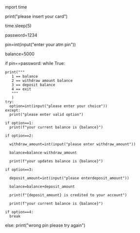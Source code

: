 mport time

print("please insert your card")

time.sleep(5)

password=1234

pin=int(input("enter your atm pin"))

balance=5000

if pin==password:
  while True:

    print("""
       1 == balance
       2 == withdraw amount balance
       3 == deposit balance
       4 == exit
       """
       )
    try:
      option=int(input("please enter your choice"))
    except:
      print("please enter valid option")

    if option==1:
      print(f"your current balance is {balance}")

    if option==2:

      withdraw_amount=int(input("please enter withdraw_amount"))

      balance=balance-withdraw_amount

      print(f"your updates balance is {balance}")

    if option==3:

      deposit_amount=int(input("please enterdeposit_amount"))

      balance=balance+deposit_amount

      print(f"{deposit_amount} is credited to your account")

      print(f"your current balance is {balance}")

    if option==4:
      break

else:
  print("wrong pin please try again")

